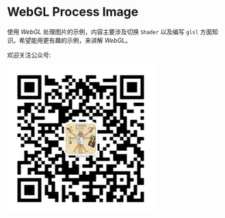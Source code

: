 # WebGL Process Image

使用 *WebGL* 处理图片的示例，内容主要涉及切换 `Shader` 以及编写 `glsl` 方面知识。希望能用更有趣的示例，来讲解 *WebGL*。

欢迎关注公众号:

![qrcode](https://github.com/LiJiahaoCoder/webgl-process-image/blob/main/src/assets/qrcode.jpg?raw=true)
